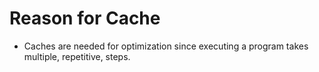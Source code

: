 # Reason for Cache
- Caches are needed for optimization since executing a program takes multiple, repetitive, steps.